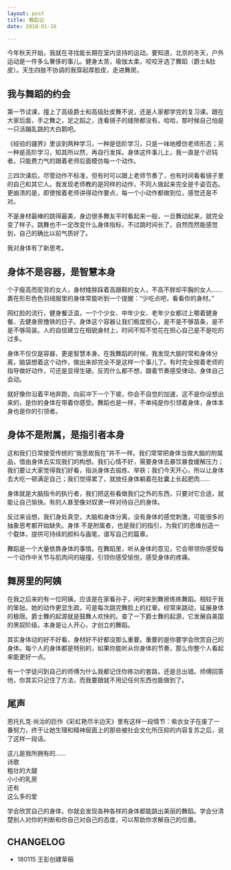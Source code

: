 ```yaml
---
layout: post
title: 舞蹈记
date: 2018-01-16

---
```

今年秋天开始，我就在寻找能长期在室内坚持的运动。要知道，北京的冬天，户外运动是一件多么奢侈的事儿。健身太苦，瑜伽太柔，咬咬牙选了舞蹈（爵士&肚皮）。天生四肢不协调的我穿起厚脸皮，走进舞房。

## 我与舞蹈的约会

第一节试课，撞上了高级爵士和高级肚皮舞不说，还是人家都学完的复习课。跟在大家后面，手之舞之，足之蹈之，连看镜子的缝隙都没有。哈哈，那时候自己怕是一只活蹦乱跳的大白鹅吧。

《经验的疆界》里谈到两种学习，一种是低阶学习，只是一味地模仿老师形态；另一种是高阶学习，知其所以然，再自行发挥。身体这件事儿上，我一直是个迟钝者。只能费力气的跟着老师后面模仿每一个动作。

三四次课后，尽管动作不标准，但有时可以跟上老师节奏了，也有时间看看镜子里的自己和其它人。我发现老师教的是同样的动作，不同人做起来完全是千姿百态。更崩溃的是，即使按着老师讲得动作要点，每一个小动作都做到位，感觉还是不对。

不是身材最棒的跳得最美，身边很多舞友平时看起来一般，一旦舞动起来，就完全变了样子。跳舞也不一定改变什么身体指标，不过跳时间长了，自然而然能感觉到，自己的确比以前气质好了。

我对身体有了新思考。

## 身体不是容器，是智慧本身

个子瘦高而驼背的女人，身材矮胖踩着高跟鞋的女人，不高不胖却平胸的女人……裹在形形色色羽绒服里的身体常能听到一个提醒：“少吃点吧，看看你的身材。”

网红脸的流行，健身餐泛滥，一个个少女、中年少女、老年少女都过上嚼着健身餐、去健身房撸铁的日子。身体这个容器让我们极度担心，是不是不够苗条，是不是不够简装。人的自信建立在相貌身材上，时间不知不觉花在担心自己是不是吃的过多。

身体不仅仅是容器，更是智慧本身。在我舞蹈的时候，我发现大脑时常和身体分离，脑袋想着这个动作，做出来却完全不是这样一个事儿了。有时完全按着老师的指导做好动作，可还是显得生硬。反而什么都不想，跟着节奏感受律动，身体自己会动。

就好像你沿着平地奔跑，向前冲下一个下坡，你会不自觉的加速，这不是你设想出来的，是你的身体在带着你感受。舞蹈也是一样，不单纯是你引领着身体，身体本身也是你的引领者。

## 身体不是附属，是指引者本身

这和我们日常接受传统的“我思故我在”并不一样。我们常常把身体当做大脑的附属品，借由身体去实现我们的构想。我们心情不好，需要身体去暴饮暴食缓解压力；我们要让大家觉得我们好看，指派身体去锻炼、举铁；我们今天开心，所以让身体去大吃一顿满足自己；我们觉得累了，就放任身体躺着在肚囊上长起肥肉……

身体就是大脑指令的执行者，我们把这些看做我们之外的东西，只要对它合适，就能让自己愉快。有的人甚至像对奴隶一样对待自己的身体。

反过来设想，我们身处真空，大脑和身体分离，没有身体的感觉刺激，可能很多的抽象思考都开始缺失。身体 不是附属者，也是我们的指引，为我们的思维创造一个载体，提供可持续的颜料与画笔，谱写自己的篇章。

舞蹈是一个大量依靠身体的事情。在舞蹈里，听从身体的意见，它会带领你感受每一个动作中关节与肌肉间的碰撞，引领你感受愉悦，感受身体的疼痛。

## 舞房里的阿姨

在我之后来的有一位阿姨，应该是在家看孙子，闲时来到舞房练练舞蹈。相较于我的笨拙，她的动作更显生疏，可是每次跳完舞脸上的红晕。经常来跳动，延展身体的极限。爵士舞的起源就是鼓舞人欢快的。查了一下爵士舞的起源，它发展自美国的黑奴阶级。本身是让人开心，才创立的舞蹈。

其实身体动的好不好看，身材好不好都没那么重要。重要的是你要学会欣赏自己的身体。每个人的身体都是特别的，如果你能听从你身体的节奏，那么你整个人看起来能更好一点。

有一个学徒问到自己的师傅为什么我都记住你练功的套路，还是总出错。师傅回答他，你其实只记住了方法，而我要跟就不用记任何东西也能做到了。

## 尾声

恩托扎克·尚治的巨作《彩虹艳尽半边天》里有这样一段情节：紫衣女子在废了一番努力，终于让她生理和精神层面上的那些被社会文化所压抑的内容复苏之后，说了这样一段话。

这儿是我所拥有的……  
诗歌  
粗壮的大腿  
小小的乳房  
还有  
这么多的爱

学会欣赏自己的身体，你就会发现各种各样的身体都能跳出美丽的舞蹈。学会分清楚别人对你的判断和你自己对自己的态度，可以帮助你求解自己的位置。

## CHANGELOG
+ 180115 王彭创建草稿
